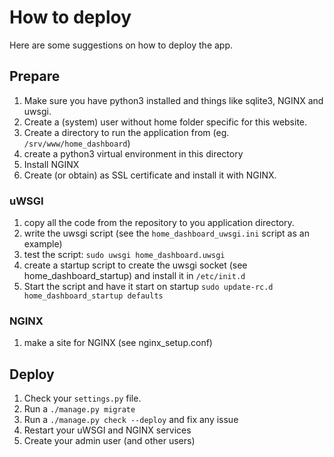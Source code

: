 # How to deploy

Here are some suggestions on how to deploy the app.

## Prepare

1. Make sure you have python3 installed and things like sqlite3, NGINX and uwsgi.
2. Create a (system) user without home folder specific for this website.
3. Create a directory to run the application from (eg. ``/srv/www/home_dashboard``)
4. create a python3 virtual environment in this directory
5. Install NGINX
6. Create (or obtain) as SSL certificate and install it with NGINX.

### uWSGI

1. copy all the code from the repository to you application directory.
2. write the uwsgi script (see the ``home_dashboard_uwsgi.ini`` script as an example)
3. test the script: ``sudo uwsgi home_dashboard.uwsgi``
4. create a startup script to create the uwsgi socket (see home_dashboard_startup) and install it in ``/etc/init.d``
5. Start the script and have it start on startup ``sudo update-rc.d home_dashboard_startup defaults``

### NGINX

1. make a site for NGINX (see nginx_setup.conf)

## Deploy

1. Check your ``settings.py`` file.
2. Run a ``./manage.py migrate``
3. Run a ``./manage.py check --deploy`` and fix any issue
4. Restart your uWSGI and NGINX services
5. Create your admin user (and other users)
